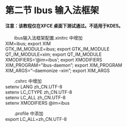 # 第二节 Ibus 输入法框架

#### 注意：该教程仅在XFCE 桌面下测试通过。不适用于KDE5。 <a href="zhu-yi-gai-jiao-cheng-jin-zai-xfce-zhuo-mian-xia-ce-shi-tong-guo-bu-kuo-yong-yu-kde5" id="zhu-yi-gai-jiao-cheng-jin-zai-xfce-zhuo-mian-xia-ce-shi-tong-guo-bu-kuo-yong-yu-kde5"></a>

　　ibus输入法框架配置.xinitrc 中增加\
XIM=ibus; export XIM\
GTK\_IM\_MODULE=ibus; export GTK\_IM\_MODULE\
QT\_IM\_MODULE=xim; export QT\_IM\_MODULE\
XMODIFIERS=’@im=ibus’; export XMODIFIERS\
XIM\_PROGRAM=”ibus-daemon”; export XIM\_PROGRAM\
XIM\_ARGS=”–daemonize –xim”; export XIM\_ARGS

　　.cshrc 中增加\
setenv LANG zh\_CN.UTF-8\
setenv LC\_CTYPE zh\_CN.UTF-8\
setenv LC\_ALL zh\_CN.UTF-8\
setenv XMODIFIERS @im=ibus

　　.profile 中添加\
export LC\_ALL=zh\_CN.UTF-8

